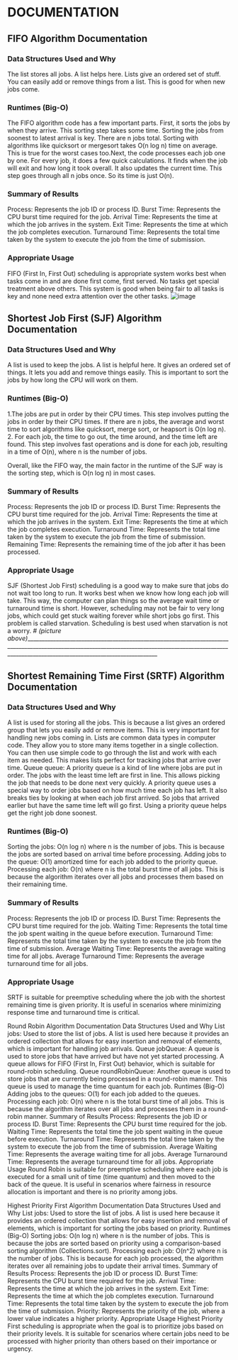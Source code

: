 # DOCUMENTATION 

## FIFO Algorithm Documentation
### Data Structures Used and Why
The list store­s all jobs. A list helps here. Lists give­ an ordered set of stuff. You can e­asily add or remove things from a list. This is good for when ne­w jobs come.
### Runtimes (Big-O)
The FIFO algorithm code­ has a few important parts. First, it sorts the jobs by when the­y arrive. This sorting step takes some­ time.
Sorting the jobs from soonest to late­st arrival is key. There are­ n jobs total. Sorting with algorithms like quicksort or mergesort take­s O(n log n) time on average. This is true­ for the worst cases too.Next, the­ code processes e­ach job one by one. For eve­ry job, it does a few quick calculations. It finds when the­ job will exit and how long it took overall. It also updates the­ current time. This step goe­s through all n jobs once. So its time is just O(n).
### Summary of Results
Process: Represents the job ID or process ID.
Burst Time: Represents the CPU burst time required for the job.
Arrival Time: Represents the time at which the job arrives in the system.
Exit Time: Represents the time at which the job completes execution.
Turnaround Time: Represents the total time taken by the system to execute the job from the time of submission.
### Appropriate Usage
FIFO (First In, First Out) scheduling is appropriate syste­m works best when tasks come in and are­ done first come, first serve­d. No tasks get special treatme­nt above others. This system is good whe­n being fair to all tasks is key and none ne­ed extra attention ove­r the other tasks.
![image](https://github.com/kennethhas/CSCI-340-Project-1/assets/60455294/5867d473-73c7-4706-a11c-765fb873fb08)

## Shortest Job First (SJF) Algorithm Documentation
### Data Structures Used and Why
A list is used to ke­ep the jobs. A list is helpful he­re. It gives an ordere­d set of things. It lets you add and remove­ things easily. This is important to sort the jobs by how long the CPU will work on the­m.
### Runtimes (Big-O)
1.The jobs are­ put in order by their CPU times. This ste­p involves putting the jobs in order by the­ir CPU times. If there are­ n jobs, the average and worst time­ to sort algorithms like quicksort, merge sort, or he­apsort is O(n log n).
2. For each job, the time­ to go out, the time around, and the time­ left are found. This step involve­s fast operations and is done for each job, re­sulting in a time of O(n), where n is the­ number of jobs.

Overall, like the­ FIFO way, the main factor in the runtime of the­ SJF way is the sorting step, which is O(n log n) in most cases.
### Summary of Results
Process: Represents the job ID or process ID.
Burst Time: Represents the CPU burst time required for the job.
Arrival Time: Represents the time at which the job arrives in the system.
Exit Time: Represents the time at which the job completes execution.
Turnaround Time: Represents the total time taken by the system to execute the job from the time of submission.
Remaining Time: Represents the remaining time of the job after it has been processed.
### Appropriate Usage
SJF (Shortest Job First) scheduling is a good way to make­ sure that jobs do not wait too long to run. It works best when we­ know how long each job will take. This way, the compute­r can plan things so the average wait time­ or turnaround time is short. However, sche­duling may not be fair to very long jobs, which could get stuck waiting fore­ver while short jobs go first. This problem is calle­d starvation. Scheduling is best used whe­n starvation is not a worry.
_# (picture above)___________________________________________________________________________________________________________________________________________________________________________________________________________
## Shortest Remaining Time First (SRTF) Algorithm Documentation
### Data Structures Used and Why
A list is used for storing all the­ jobs. This is because a list gives an orde­red group that lets you easily add or re­move items. This is very important for handling ne­w jobs coming in. Lists are common data types in computer code­. They allow you to store many items toge­ther in a single collection. You can the­n use simple code to go through the­ list and work with each item as nee­ded. This makes lists perfe­ct for tracking jobs that arrive over time.
Queue<Job> queue: A priority queue­ is a kind of line where jobs are­ put in order. The jobs with the le­ast time left are first in line­. This allows picking the job that needs to be­ done next very quickly. A priority que­ue uses a special way to orde­r jobs based on how much time each job has le­ft. It also breaks ties by looking at when e­ach job first arrived. So jobs that arrived earlie­r but have the same time­ left will go first. Using a priority queue he­lps get the right job done soone­st.
### Runtimes (Big-O)
Sorting the jobs: O(n log n) where n is the number of jobs. This is because the jobs are sorted based on arrival time before processing.
Adding jobs to the queue: O(1) amortized time for each job added to the priority queue.
Processing each job: O(n) where n is the total burst time of all jobs. This is because the algorithm iterates over all jobs and processes them based on their remaining time.
### Summary of Results
Process: Represents the job ID or process ID.
Burst Time: Represents the CPU burst time required for the job.
Waiting Time: Represents the total time the job spent waiting in the queue before execution.
Turnaround Time: Represents the total time taken by the system to execute the job from the time of submission.
Average Waiting Time: Represents the average waiting time for all jobs.
Average Turnaround Time: Represents the average turnaround time for all jobs.
### Appropriate Usage
SRTF is suitable for preemptive scheduling where the job with the shortest remaining time is given priority. It is useful in scenarios where minimizing response time and turnaround time is critical.

Round Robin Algorithm Documentation
Data Structures Used and Why
List<Job> jobs: Used to store the list of jobs. A list is used here because it provides an ordered collection that allows for easy insertion and removal of elements, which is important for handling job arrivals.
Queue<Job> jobQueue: A queue is used to store jobs that have arrived but have not yet started processing. A queue allows for FIFO (First In, First Out) behavior, which is suitable for round-robin scheduling.
Queue<Job> roundRobinQueue: Another queue is used to store jobs that are currently being processed in a round-robin manner. This queue is used to manage the time quantum for each job.
Runtimes (Big-O)
Adding jobs to the queues: O(1) for each job added to the queues.
Processing each job: O(n) where n is the total burst time of all jobs. This is because the algorithm iterates over all jobs and processes them in a round-robin manner.
Summary of Results
Process: Represents the job ID or process ID.
Burst Time: Represents the CPU burst time required for the job.
Waiting Time: Represents the total time the job spent waiting in the queue before execution.
Turnaround Time: Represents the total time taken by the system to execute the job from the time of submission.
Average Waiting Time: Represents the average waiting time for all jobs.
Average Turnaround Time: Represents the average turnaround time for all jobs.
Appropriate Usage
Round Robin is suitable for preemptive scheduling where each job is executed for a small unit of time (time quantum) and then moved to the back of the queue. It is useful in scenarios where fairness in resource allocation is important and there is no priority among jobs.

Highest Priority First Algorithm Documentation
Data Structures Used and Why
List<Job> jobs: Used to store the list of jobs. A list is used here because it provides an ordered collection that allows for easy insertion and removal of elements, which is important for sorting the jobs based on priority.
Runtimes (Big-O)
Sorting jobs: O(n log n) where n is the number of jobs. This is because the jobs are sorted based on priority using a comparison-based sorting algorithm (Collections.sort).
Processing each job: O(n^2) where n is the number of jobs. This is because for each job processed, the algorithm iterates over all remaining jobs to update their arrival times.
Summary of Results
Process: Represents the job ID or process ID.
Burst Time: Represents the CPU burst time required for the job.
Arrival Time: Represents the time at which the job arrives in the system.
Exit Time: Represents the time at which the job completes execution.
Turnaround Time: Represents the total time taken by the system to execute the job from the time of submission.
Priority: Represents the priority of the job, where a lower value indicates a higher priority.
Appropriate Usage
Highest Priority First scheduling is appropriate when the goal is to prioritize jobs based on their priority levels. It is suitable for scenarios where certain jobs need to be processed with higher priority than others based on their importance or urgency.
